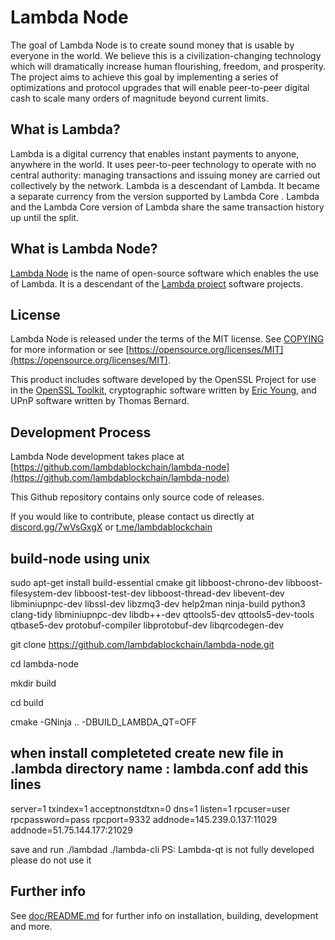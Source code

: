 Lambda Node
=================

The goal of Lambda Node is to create sound money that is usable by everyone
in the world. We believe this is a civilization-changing technology which will
dramatically increase human flourishing, freedom, and prosperity. The project
aims to achieve this goal by implementing a series of optimizations and
protocol upgrades that will enable peer-to-peer digital cash to scale many
orders of magnitude beyond current limits.

What is Lambda?
---------------------

Lambda is a digital currency that enables instant payments to anyone,
anywhere in the world. It uses peer-to-peer technology to operate with no
central authority: managing transactions and issuing money are carried out
collectively by the network. Lambda is a descendant of Lambda. It became
a separate currency from the version supported by Lambda Core .
Lambda and the Lambda Core version of Lambda
share the same transaction history up until the split.

What is Lambda Node?
--------------------------

[Lambda Node](https://www.lambdablockchain.com) is the name of open-source
software which enables the use of Lambda. It is a descendant of the
[Lambda project](https://lambdablockchain.com) 
software projects.

License
-------

Lambda Node is released under the terms of the MIT license. See
[COPYING](COPYING) for more information or see
[https://opensource.org/licenses/MIT](https://opensource.org/licenses/MIT).

This product includes software developed by the OpenSSL Project for use in the
[OpenSSL Toolkit](https://www.openssl.org/), cryptographic software written by
[Eric Young](mailto:eay@cryptsoft.com), and UPnP software written by Thomas
Bernard.

Development Process
-------------------

Lambda Node development takes place at [https://github.com/lambdablockchain/lambda-node](https://github.com/lambdablockchain/lambda-node)

This Github repository contains only source code of releases.

If you would like to contribute, please contact us directly at
[discord.gg/7wVsGxgX](https://discord.gg/7wVsGxgX) or [t.me/lambdablockchain]( https://t.me/lambdablockchain)

build-node using unix 
-----------------


sudo apt-get install build-essential cmake git libboost-chrono-dev libboost-filesystem-dev libboost-test-dev libboost-thread-dev libevent-dev libminiupnpc-dev libssl-dev libzmq3-dev help2man ninja-build python3 clang-tidy libminiupnpc-dev libdb++-dev qttools5-dev qttools5-dev-tools qtbase5-dev protobuf-compiler libprotobuf-dev libqrcodegen-dev

git clone https://github.com/lambdablockchain/lambda-node.git

cd lambda-node

mkdir build

cd build

cmake -GNinja .. -DBUILD_LAMBDA_QT=OFF 


when install completeted create new file in .lambda directory name : lambda.conf add this lines
-----------------------------------------------------------------------------------------------

server=1
txindex=1
acceptnonstdtxn=0
dns=1
listen=1
rpcuser=user
rpcpassword=pass
rpcport=9332
addnode=145.239.0.137:11029
addnode=51.75.144.177:21029

save and run ./lambdad ./lambda-cli 
PS: Lambda-qt is not fully developed please do not use it

Further info
------------

See [doc/README.md](doc/README.md) for further info on installation, building,
development and more.
